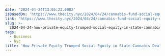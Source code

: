 ```yaml
---
date: '2024-04-24T13:05:23.000Z'
isBasedOn: 'https://www.thecity.nyc/2024/04/24/cannabis-fund-social-equity-dispensary/'
link: 'https://www.thecity.nyc/2024/04/24/cannabis-fund-social-equity-dispensary/'
slug: >-
  2024-04-24-how-private-equity-trumped-social-equity-in-state-cannabis-deal-or-the-city
tags:
  - Business
  - Nyc
title: 'How Private Equity Trumped Social Equity in State Cannabis Deal | THE CITY '
---
```


